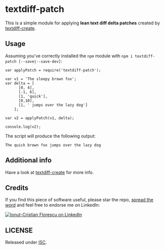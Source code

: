 # textdiff-patch

This is a simple module for applying **lean text diff delta patches** created by [textdiff-create](https://github.com/icflorescu/textdiff-create).

## Usage

Assuming you've correctly installed the `npm` module with `npm i textdiff-patch [--save|--save-dev]`:

    var applyPatch = require('textdiff-patch');

    var v1 = 'The sleepy brown fox';
    var delta = [
          [0, 4],
          [-1, 6],
          [1, 'quick'],
          [0,10],
          [1, ' jumps over the lazy dog']
        ];

    var v2 = applyPatch(v1, delta);

    console.log(v2);

The script will produce the following output:

    The quick brown fox jumps over the lazy dog

## Additional info

Have a look at [textdiff-create](https://github.com/icflorescu/textdiff-create) for more info.

## Credits

If you find this piece of software useful, please star the repo, [spread the word](http://twitter.com/share?text=Apply%20lean%20text%20diff%20patches%20in%20JavaScript&url=https%3A%2F%2Fgithub.com%2Ficflorescu%2Ftextdiff-patch&hashtags=javascript%2Cnodejs%2Cnpm&via=icflorescu) and feel free to endorse me on LinkedIn:

[![Ionut-Cristian Florescu on LinkedIn](https://static.licdn.com/scds/common/u/img/webpromo/btn_viewmy_160x25.png)](https://www.linkedin.com/in/icflorescu)

## LICENSE

Released under [ISC](https://github.com/icflorescu/textdiff-patch/blob/master/LICENSE).
